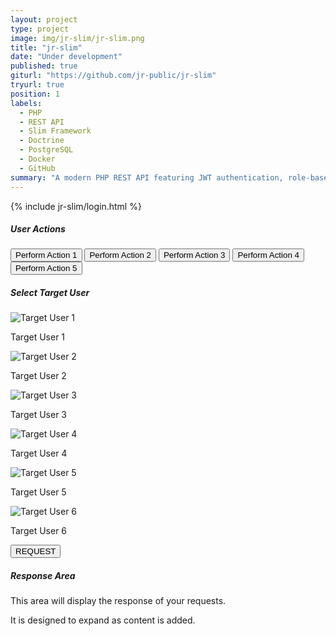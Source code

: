 ```yaml
---
layout: project
type: project
image: img/jr-slim/jr-slim.png
title: "jr-slim"
date: "Under development"
published: true
giturl: "https://github.com/jr-public/jr-slim"
tryurl: true
position: 1
labels:
  - PHP
  - REST API
  - Slim Framework
  - Doctrine
  - PostgreSQL
  - Docker
  - GitHub
summary: "A modern PHP REST API featuring JWT authentication, role-based permissions, and comprehensive validation.<br />Demonstrates clean architecture with Docker containerization and extensive testing."
---
```

<div class="container-fluid">
	<!-- Row 1: Three equal columns -->
	<div class="row mb-4">
		<!-- Column 1: Users, Login Form, Logged In User Info -->
		{% include jr-slim/login.html %}
		<!-- Column 2: User Actions -->
		<div class="col-lg-4 col-md-6 col-sm-12 mb-3">
			<div class="card card-custom h-100 p-3 bg-white">
				<h5 class="mb-3 text-center text-primary">User Actions</h5>
				<div class="d-grid gap-3">
					<button class="btn btn-outline-success rounded" onclick="console.log('Action 1 clicked')">Perform Action 1</button>
					<button class="btn btn-outline-info rounded" onclick="console.log('Action 2 clicked')">Perform Action 2</button>
					<button class="btn btn-outline-warning rounded" onclick="console.log('Action 3 clicked')">Perform Action 3</button>
					<button class="btn btn-outline-danger rounded" onclick="console.log('Action 4 clicked')">Perform Action 4</button>
					<button class="btn btn-outline-secondary rounded" onclick="console.log('Action 5 clicked')">Perform Action 5</button>
				</div>
			</div>
		</div>
		<!-- Column 3: Target Users, Request Button -->
		<div class="col-lg-4 col-md-12 col-sm-12 mb-3">
			<div class="card card-custom h-100 p-3 bg-white">
				<h5 class="mb-3 text-center text-primary">Select Target User</h5>
				<div class="d-flex flex-wrap justify-content-around mb-4">
					<!-- Target User 1 -->
					<div class="user-profile" onclick="console.log('Target User 1 selected')">
						<img src="https://placehold.co/50x50/F08080/000000?text=T1" alt="Target User 1">
						<p class="mt-1 mb-0">Target User 1</p>
					</div>
					<!-- Target User 2 -->
					<div class="user-profile" onclick="console.log('Target User 2 selected')">
						<img src="https://placehold.co/50x50/20B2AA/000000?text=T2" alt="Target User 2">
						<p class="mt-1 mb-0">Target User 2</p>
					</div>
					<!-- Target User 3 -->
					<div class="user-profile" onclick="console.log('Target User 3 selected')">
						<img src="https://placehold.co/50x50/DA70D6/000000?text=T3" alt="Target User 3">
						<p class="mt-1 mb-0">Target User 3</p>
					</div>
					<!-- Target User 4 -->
					<div class="user-profile" onclick="console.log('Target User 4 selected')">
						<img src="https://placehold.co/50x50/FFA07A/000000?text=T4" alt="Target User 4">
						<p class="mt-1 mb-0">Target User 4</p>
					</div>
					<!-- Target User 5 -->
					<div class="user-profile" onclick="console.log('Target User 5 selected')">
						<img src="https://placehold.co/50x50/778899/000000?text=T5" alt="Target User 5">
						<p class="mt-1 mb-0">Target User 5</p>
					</div>
					<!-- Target User 6 -->
					<div class="user-profile" onclick="console.log('Target User 6 selected')">
						<img src="https://placehold.co/50x50/B0E0E6/000000?text=T6" alt="Target User 6">
						<p class="mt-1 mb-0">Target User 6</p>
					</div>
				</div>
				<div class="d-grid mt-auto">
					<button class="btn btn-dark btn-lg rounded" onclick="console.log('REQUEST button clicked')">REQUEST</button>
				</div>
			</div>
		</div>
	</div>
	<!-- Row 2: Full width response area -->
	<div class="row">
		<div class="col-12">
			<div class="card card-custom p-3 bg-white">
				<h5 class="mb-3 text-center text-primary">Response Area</h5>
				<div id="responseArea" class="bg-light p-3 border rounded text-muted" style="min-height: 150px;">
					<!-- Response will be displayed here -->
					<p class="mb-0">This area will display the response of your requests.</p>
					<p class="mb-0">It is designed to expand as content is added.</p>
				</div>
			</div>
		</div>
	</div>
</div>
<script>
// Example for updating response area (you'll integrate your actual logic here)
function updateResponse(message) {
	const responseArea = document.getElementById('responseArea');
	responseArea.innerHTML = `<p class="mb-0">${message}</p>`;
}
</script>